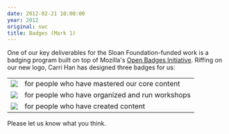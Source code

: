 ```yaml
---
date: 2012-02-21 10:00:00
year: 2012
original: swc
title: Badges (Mark 1)
---
```

<p>One of our key deliverables for the Sloan Foundation-funded work is a badging program built on top of Mozilla's <a href="http://openbadges.org/">Open Badges Initiative</a>. Riffing on our new logo, Carri Han has designed three badges for us:</p>
<table>
<tbody>
<tr>
<td><img src="{{site.github.url}}/files/2012/02/learner.png" /></td>
<td>for people who have mastered our core content</td>
</tr>
<tr>
<td><img src="{{site.github.url}}/files/2012/02/organizer.png" /></td>
<td>for people who have organized and run workshops</td>
</tr>
<tr>
<td><img src="{{site.github.url}}/files/2012/02/creator.png" /></td>
<td>for people who have created content</td>
</tr>
</tbody>
</table>
<p>Please let us know what you think.</p>
